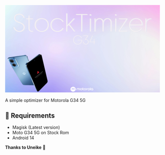 <img src="StockTimizer.png">

A simple optimizer for Motorola G34 5G

## 📱 Requirements
- Magisk (Latest version)
- Moto G34 5G on Stock Rom
- Android 14

**Thanks to Uneike** 🫡
